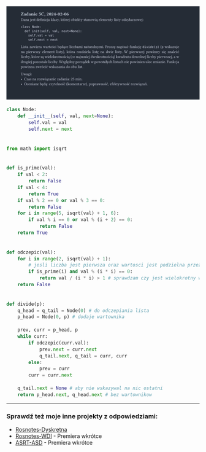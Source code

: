 <picture>
  <source srcset="../../../srt/zbior_zadan/2023_5C.png" media="(prefers-color-scheme: light)">
  <source srcset="../../../srt/zbior_zadan/black_2023_5C.png" media="(prefers-color-scheme: dark)">
  <img src="../../../srt/zbior_zadan/black_2023_5C.png" alt="zadanie 2023_5C">
</picture>

```python
class Node:
    def __init__(self, val, next=None):
        self.val = val
        self.next = next


from math import isqrt


def is_prime(val):
    if val < 2:
        return False
    if val < 4:
        return True
    if val % 2 == 0 or val % 3 == 0:
        return False
    for i in range(5, isqrt(val) + 1, 6):
        if val % i == 0 or val % (i + 2) == 0:
            return False
    return True


def odczepic(val):
    for i in range(2, isqrt(val) + 1):
        # jesli liczba jest pierwsza oraz wartosci jest podzielna przez jej kwadrat
        if is_prime(i) and val % (i * i) == 0:
            return val / (i * i) > 1 # sprawdzam czy jest wielokrotny wiecej niz 2 
    return False


def divide(p):
    q_head = q_tail = Node(0) # do odczepiania lista
    p_head = Node(0, p) # dodaje wartownika

    prev, curr = p_head, p
    while curr:
        if odczepic(curr.val):
            prev.next = curr.next
            q_tail.next, q_tail = curr, curr
        else:
            prev = curr
        curr = curr.next

    q_tail.next = None # aby nie wskazywal na nic ostatni
    return p_head.next, q_head.next # bez wartownikow
```

---
### Sprawdź też moje inne projekty z odpowiedziami:
- [Rosnotes-Dyskretna](https://github.com/kamilGie/Rosnotes-Dyskretna)
- [Rosnotes-WDI](https://github.com/kamilGie/Rosnotes-WDI) - Premiera wkrótce
- [ASRT-ASD](https://github.com/kamilGie/Rosnotes-Dyskretna) - Premiera wkrótce
